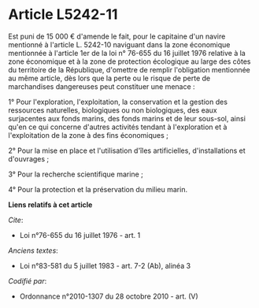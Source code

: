 # Article L5242-11

Est puni de 15 000 € d'amende le fait, pour le capitaine d'un navire mentionné à l'article L. 5242-10 naviguant dans la zone
économique mentionnée à l'article 1er de la loi n° 76-655 du 16 juillet 1976 relative à la zone économique et à la zone de
protection écologique au large des côtes du territoire de la République, d'omettre de remplir l'obligation mentionnée au même
article, dès lors que la perte ou le risque de perte de marchandises dangereuses peut constituer une menace :

1° Pour l'exploration, l'exploitation, la conservation et la gestion des ressources naturelles, biologiques ou non
biologiques, des eaux surjacentes aux fonds marins, des fonds marins et de leur sous-sol, ainsi qu'en ce qui concerne
d'autres activités tendant à l'exploration et à l'exploitation de la zone à des fins économiques ;

2° Pour la mise en place et l'utilisation d'îles artificielles, d'installations et d'ouvrages ;

3° Pour la recherche scientifique marine ;

4° Pour la protection et la préservation du milieu marin.

**Liens relatifs à cet article**

_Cite_:

  - Loi n°76-655 du 16 juillet 1976 - art. 1

_Anciens textes_:

  - Loi n°83-581 du 5 juillet 1983 - art. 7-2 (Ab), alinéa 3

_Codifié par_:

  - Ordonnance n°2010-1307 du 28 octobre 2010 - art. (V)
